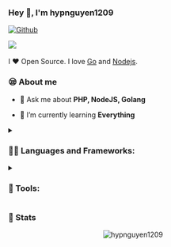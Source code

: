 ### Hey 👋, I'm hypnguyen1209

[![Github](https://img.shields.io/github/followers/hypnguyen1209?label=Follow&style=social)](https://github.com/hypnguyen1209)

<p align="left">

![](https://proxy.hypnguyen.workers.dev/?https%3A%2F%2Fkomarev.com%2Fghpvc%2F%3Fusername%3Dhypnguyen1209)

I ❤ Open Source. I love [Go](https://go.dev) and [Nodejs](https://nodejs.org).

<h3 align="left">😪 About me</h3>

- 💬 Ask me about **PHP, NodeJS, Golang**

- 🌱 I’m currently learning **Everything**

</p>

<details><summary><h3 align="left">👨‍💻 Languages and Frameworks:</h3></summary>

<p>
 
![](https://badges.aleen42.com/src/golang.svg)
![](https://badges.aleen42.com/src/javascript.svg)
![](https://badges.aleen42.com/src/node.svg)
![](https://badges.aleen42.com/src/python.svg)
![](/assets/php.svg)
![](/assets/fastify.svg)
![](/assets/express.svg)
![](/assets/laravel.svg)
![](https://badges.aleen42.com/src/chrome_extensions.svg)
![](/assets/nextjs.svg)
![](https://badges.aleen42.com/src/vue.svg)
![](https://badges.aleen42.com/src/vitejs.svg)
![](https://badges.aleen42.com/src/react.svg)
![](https://badges.aleen42.com/src/webpack.svg)
![](/assets/mongodb.svg)
![](/assets/mysql.svg)
![](/assets/discord-js.svg)
</p>

</details>
<details><summary><h3 align="left">🔧 Tools:</h3></summary>

 <p>
 
![](https://badges.aleen42.com/src/visual_studio_code.svg)
![](https://badges.aleen42.com/src/docker.svg)
![](https://badges.aleen42.com/src/idea.svg)
![](https://badges.aleen42.com/src/elasticsearch.svg)
![](/assets/firebase.svg)
![](/assets/linux.svg) 
 
</p>
</details>

<h3>🎉 Stats</h3>

<p align="center">

 <img src="https://github-readme-stats.vercel.app/api?username=hypnguyen1209&show_icons=true&theme=dracula&count_private=true" alt="hypnguyen1209">

</p>

<!--<p align="center">
<img src="https://media.giphy.com/media/LmNwrBhejkK9EFP504/giphy.gif" width="200"></p>

<h3>🏆 GitHub Trophies</h3>

<p align="center"><img src="https://github-profile-trophy.vercel.app/?username=hypnguyen1209&theme=onedark&column=7"></p>



